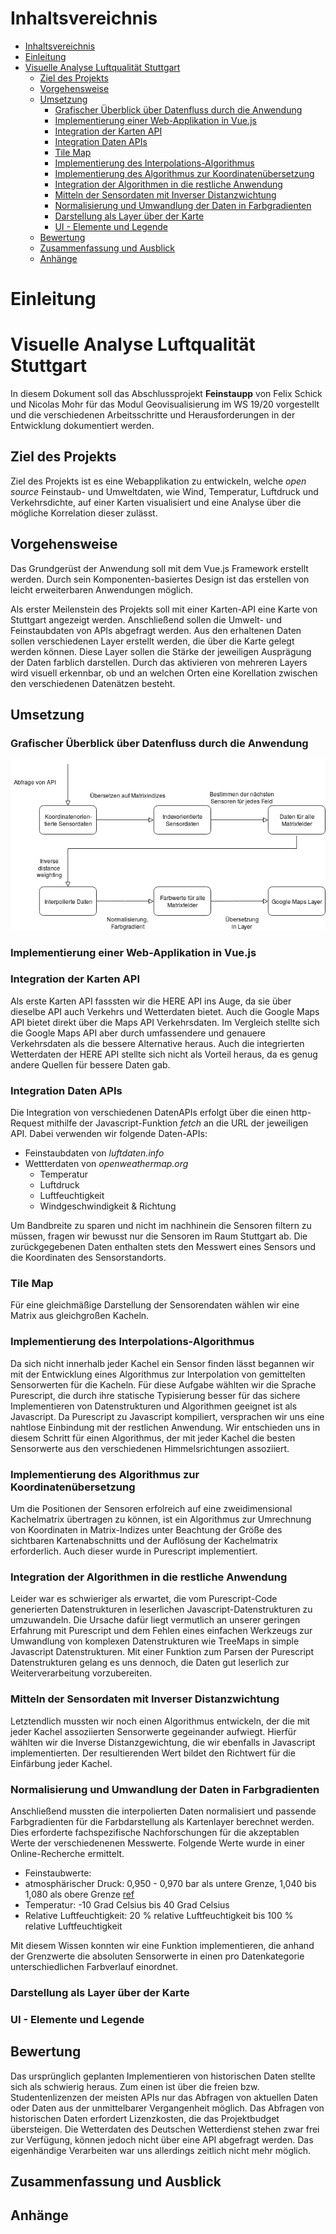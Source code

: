 # Inhaltsvereichnis
- [Inhaltsvereichnis](#inhaltsvereichnis)
- [Einleitung](#einleitung)
- [Visuelle Analyse Luftqualität Stuttgart](#visuelle-analyse-luftqualit%c3%a4t-stuttgart)
  - [Ziel des Projekts](#ziel-des-projekts)
  - [Vorgehensweise](#vorgehensweise)
  - [Umsetzung](#umsetzung)
    - [Grafischer Überblick über Datenfluss durch die Anwendung](#grafischer-%c3%9cberblick-%c3%bcber-datenfluss-durch-die-anwendung)
    - [Implementierung einer Web-Applikation in Vue.js](#implementierung-einer-web-applikation-in-vuejs)
    - [Integration der Karten API](#integration-der-karten-api)
    - [Integration Daten APIs](#integration-daten-apis)
    - [Tile Map](#tile-map)
    - [Implementierung des Interpolations-Algorithmus](#implementierung-des-interpolations-algorithmus)
    - [Implementierung des Algorithmus zur Koordinatenübersetzung](#implementierung-des-algorithmus-zur-koordinaten%c3%bcbersetzung)
    - [Integration der Algorithmen in die restliche Anwendung](#integration-der-algorithmen-in-die-restliche-anwendung)
    - [Mitteln der Sensordaten mit Inverser Distanzwichtung](#mitteln-der-sensordaten-mit-inverser-distanzwichtung)
    - [Normalisierung und Umwandlung der Daten in Farbgradienten](#normalisierung-und-umwandlung-der-daten-in-farbgradienten)
    - [Darstellung als Layer über der Karte](#darstellung-als-layer-%c3%bcber-der-karte)
    - [UI - Elemente und Legende](#ui---elemente-und-legende)
  - [Bewertung](#bewertung)
  - [Zusammenfassung und Ausblick](#zusammenfassung-und-ausblick)
  - [Anhänge](#anh%c3%a4nge)
# Einleitung

# Visuelle Analyse Luftqualität Stuttgart
In diesem Dokument soll das Abschlussprojekt **Feinstaupp** von Felix Schick und Nicolas Mohr für das Modul Geovisualisierung im WS 19/20 vorgestellt und die verschiedenen Arbeitsschritte und Herausforderungen in der Entwicklung dokumentiert werden.

## Ziel des Projekts

Ziel des Projekts ist es eine Webapplikation zu entwickeln, welche *open source* Feinstaub- und Umweltdaten, wie Wind, Temperatur, Luftdruck und Verkehrsdichte, auf einer Karten visualisiert und eine Analyse über die mögliche Korrelation dieser zulässt.

## Vorgehensweise

Das Grundgerüst der Anwendung soll mit dem Vue.js Framework erstellt werden.
Durch sein Komponenten-basiertes Design ist das erstellen von leicht erweiterbaren Anwendungen möglich.

Als erster Meilenstein des Projekts soll mit einer Karten-API eine Karte von Stuttgart angezeigt werden.
Anschließend sollen die Umwelt- und Feinstaubdaten von APIs abgefragt werden.
Aus den erhaltenen Daten sollen verschiedenen Layer erstellt werden, die über die Karte gelegt werden können.
Diese Layer sollen die Stärke der jeweiligen Ausprägung der Daten farblich darstellen.
Durch das aktivieren von mehreren Layers wird visuell erkennbar, ob und an welchen Orten eine Korellation zwischen den verschiedenen Datenätzen besteht.



## Umsetzung

### Grafischer Überblick über Datenfluss durch die Anwendung

![Datenflussdiagramm](./Diagram.png)


### Implementierung einer Web-Applikation in Vue.js



### Integration der Karten API

Als erste Karten API fasssten wir die HERE API ins Auge,
da sie über dieselbe API auch Verkehrs und Wetterdaten bietet.
Auch die Google Maps API bietet direkt über die Maps API Verkehrsdaten.
Im Vergleich stellte sich die Google Maps API aber durch umfassendere und genauere Verkehrsdaten als die bessere Alternative heraus. Auch die integrierten Wetterdaten der HERE API stellte sich nicht als Vorteil heraus, da es genug andere Quellen für bessere Daten gab.

### Integration Daten APIs


Die Integration von verschiedenen DatenAPIs erfolgt über die einen http-Request mithilfe der Javascript-Funktion *fetch* an die URL der jeweiligen API.
Dabei verwenden wir folgende Daten-APIs:

- Feinstaubdaten von *luftdaten.info*
- Wettterdaten von *openweathermap.org*
    - Temperatur
    - Luftdruck
    - Luftfeuchtigkeit
    - Windgeschwindigkeit & Richtung

Um Bandbreite zu sparen und nicht im nachhinein die Sensoren filtern zu müssen, fragen wir bewusst nur die Sensoren im Raum Stuttgart ab.
Die zurückgegebenen Daten enthalten stets den Messwert eines Sensors und die Koordinaten des Sensorstandorts.

### Tile Map

Für eine gleichmäßige Darstellung der Sensorendaten wählen wir eine Matrix aus gleichgroßen Kacheln.


### Implementierung des Interpolations-Algorithmus
Da sich nicht innerhalb jeder Kachel ein Sensor finden lässt begannen wir mit der Entwicklung eines Algorithmus zur Interpolation von gemittelten Sensorwerten für die Kacheln.
Für diese Aufgabe wählten wir die Sprache Purescript, die durch ihre statische Typisierung besser für das sichere Implementieren von Datenstrukturen und Algorithmen geeignet ist als Javascript. Da Purescript zu Javascript kompiliert, versprachen wir uns eine nahtlose Einbindung mit der restlichen Anwendung.
Wir entschieden uns in diesem Schritt für einen Algorithmus, der mit jeder Kachel die besten Sensorwerte aus den verschiedenen Himmelsrichtungen assoziiert.


### Implementierung des Algorithmus zur Koordinatenübersetzung

Um die Positionen der Sensoren erfolreich auf eine zweidimensional Kachelmatrix übertragen zu können, ist ein Algorithmus zur Umrechnung von Koordinaten in Matrix-Indizes unter Beachtung der Größe des sichtbaren Kartenabschnitts und der Auflösung der Kachelmatrix erforderlich.
Auch dieser wurde in Purescript implementiert.


### Integration der Algorithmen in die restliche Anwendung

Leider war es schwieriger als erwartet, die vom Purescript-Code generierten Datenstrukturen in leserlichen Javascript-Datenstrukturen zu umzuwandeln. Die Ursache dafür liegt vermutlich an unserer geringen Erfahrung mit Purescript und dem Fehlen eines einfachen Werkzeugs zur Umwandlung von komplexen Datenstrukturen wie TreeMaps in simple Javascript Datenstrukturen.
Mit einer Funktion zum Parsen der Purescript Datenstrukturen gelang es uns dennoch, die Daten gut leserlich zur Weiterverarbeitung vorzubereiten.

### Mitteln der Sensordaten mit Inverser Distanzwichtung
Letztendlich mussten wir noch einen Algorithmus entwickeln, der die mit jeder Kachel assoziierten Sensorwerte gegeinander aufwiegt. Hierfür wählten wir die Inverse Distanzgewichtung, die wir ebenfalls in Javascript implementierten.
Der resultierenden Wert bildet den Richtwert für die Einfärbung jeder Kachel.


### Normalisierung und Umwandlung der Daten in Farbgradienten

Anschließend mussten die interpolierten Daten normalisiert und passende Farbgradienten für die Farbdarstellung als Kartenlayer berechnet werden.
Dies erforderte fachspezifische Nachforschungen für die akzeptablen Werte der verschiedenenen Messwerte. Folgende Werte wurde in einer Online-Recherche ermittelt.

 - Feinstaubwerte: 
 - atmosphärischer Druck: 0,950 - 0,970 bar als untere Grenze, 1,040 bis 1,080 als obere Grenze [ref](https://www.goruma.de/erde-und-natur/meteorologie/hoch-und-tiefdruckgebiete)
 - Temperatur: -10 Grad Celsius bis 40 Grad Celsius
 - Relative Luftfeuchtigkeit: 20 % relative Luftfeuchtigkeit bis 100 % relative Luftfeuchtigkeit

Mit diesem Wissen konnten wir eine Funktion implementieren, die anhand der Grenzwerte die absoluten Sensorwerte in einen pro Datenkategorie unterschiedlichen Farbverlauf einordnet.

### Darstellung als Layer über der Karte


### UI - Elemente und Legende




## Bewertung

Das ursprünglich geplanten Implementieren von historischen Daten stellte sich als schwierig heraus. Zum einen ist über die freien bzw. Studentenlizenzen der meisten APIs nur das Abfragen von aktuellen Daten oder Daten aus der unmittelbarer Vergangenheit möglich. Das Abfragen von historischen Daten erfordert Lizenzkosten, die das Projektbudget übersteigen. Die Wetterdaten des Deutschen Wetterdienst stehen zwar frei zur Verfügung, können jedoch nicht über eine API abgefragt werden. Das eigenhändige Verarbeiten war uns allerdings zeitlich nicht mehr möglich.


## Zusammenfassung und Ausblick


## Anhänge